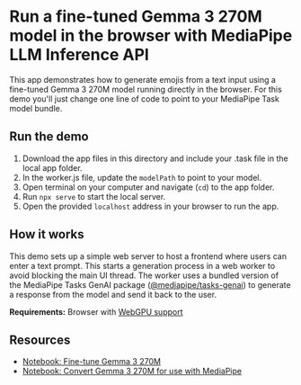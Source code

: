 # Run a fine-tuned Gemma 3 270M model in the browser with MediaPipe LLM Inference API

This app demonstrates how to generate emojis from a text input using a fine-tuned Gemma 3 270M model running directly in the browser. For this demo you'll just change one line of code to point to your MediaPipe Task model bundle.

## Run the demo
1. Download the app files in this directory and include your .task file in the local app folder.
2. In the worker.js file, update the `modelPath` to point to your model.
3. Open terminal on your computer and navigate (`cd`) to the app folder.
4. Run `npx serve` to start the local server.
5. Open the provided `localhost` address in your browser to run the app.

## How it works
This demo sets up a simple web server to host a frontend where users can enter a text prompt. This starts a generation process in a web worker to avoid blocking the main UI thread. The worker uses a bundled version of the MediaPipe Tasks GenAI package ([@mediapipe/tasks-genai](https://www.npmjs.com/package/@mediapipe/tasks-genai)) to generate a response from the model and send it back to the user.

**Requirements:** Browser with [WebGPU support](https://caniuse.com/webgpu)

## Resources
* [Notebook: Fine-tune Gemma 3 270M](https://github.com/google-gemini/gemma-cookbook/blob/main/Demos/Emoji-Gemma-on-Web/resources/Fine_tune_Gemma_3_270M_for_emoji_generation.ipynb)
* [Notebook: Convert Gemma 3 270M for use with MediaPipe](https://github.com/google-gemini/gemma-cookbook/blob/main/Demos/Emoji-Gemma-on-Web/resources/Convert_Gemma_3_270M_to_LiteRT_for_MediaPipe_LLM_Inference_API.ipynb)
